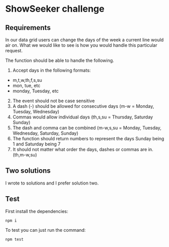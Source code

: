 # ShowSeeker challenge

## Requirements

In our data grid users can change the days of the week a current line would air on. What we would like to see is how you would handle this particular request.

The function should be able to handle the following.

1. Accept days in the following formats:
* m,t,w,th,f,s,su
* mon, tue, etc
* monday, Tuesday, etc

2. The event should not be case sensitive
3. A dash (-) should be allowed for consecutive days (m-w = Monday, Tuesday, Wednesday)
4. Commas would allow individual days (th,s,su = Thursday, Saturday Sunday)
5. The dash and comma can be combined (m-w,s,su = Monday, Tuesday, Wednesday, Saturday, Sunday)
6. The function should return numbers to represent the days Sunday being 1 and Saturday being 7
7. It should not matter what order the days, dashes or commas are in. (th,m-w,su)

## Two solutions

I wrote to solutions and I prefer solution two.

## Test

First install the dependencies:

```shell
npm i
```

To test you can just run the command:

```shell
npm test
```
